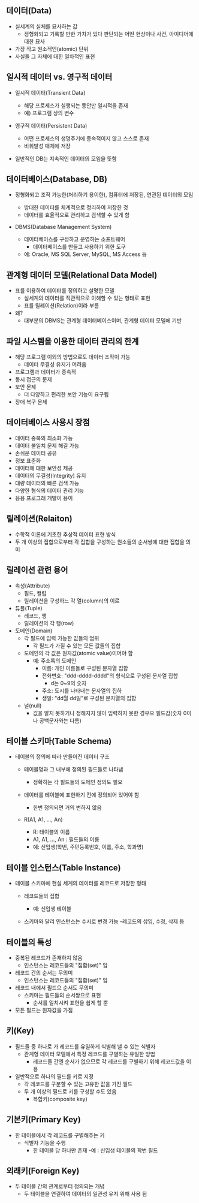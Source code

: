 ## 데이터(Data)
- 실세계의 실체를 묘사하는 값
  - 정형화되고 기록할 만한 가치가 있다 판단되는 어떤 현상이나 사건, 아이디어에 대한 묘사
- 가장 작고 원소적인(atomic) 단위
- 사실들 그 자체에 대한 일차적인 표현

## 일시적 데이터 vs. 영구적 데이터
- 일시적 데이터(Transient Data)
  - 해당 프로세스가 실행되는 동안만 일시적을 존재
  - 예) 프로그램 상의 변수
- 영구적 데이터(Persistent Data)
  - 어떤 프로세스의 생명주기에 종속적이지 않고 스스로 존재
  - 비휘발성 매체에 저장

- 일반적인 DB는 지속적인 데이터의 모임을 뜻함

## 데이터베이스(Database, DB)
- 정형화되고 조작 가능한(처리하기 용이한), 컴퓨터에 저장된, 연관된 데이터의 모임
  - 방대한 데이터를 체계적으로 정리하여 저장한 것
  - 데이터를 효율적으로 관리하고 검색할 수 있게 함

- DBMS(Database Management System)
  - 데이터베이스를 구성하고 운영하는 소프트웨어
    - 데이터베이스를 만들고 사용하기 위한 도구
  - 예: Oracle, MS SQL Server, MySQL, MS Access 등
  
## 관계형 데이터 모델(Relational Data Model)
- 표를 이용하여 데이터를 정의하고 설명한 모델
  - 실세계의 데이터를 직관적으로 이해할 수 있는 형태로 표현
  - 표를 릴레이션(Relation)이라 부름
- 왜?
  - 대부분의 DBMS는 관계형 데이터베이스이며, 관계형 데이터 모델에 기반

## 파일 시스템을 이용한 데이터 관리의 한계
- 해당 프로그램 이외의 방법으로도 데이터 조작이 가능
  - 데이터 무결성 유지가 어려움
- 프로그램과 데이터가 종속적
- 동시 접근의 문제
- 보안 문제
  - 더 다양하고 편리한 보안 기능이 요구됨
- 장애 복구 문제

## 데이터베이스 사용시 장점
- 데이터 중복의 최소화 가능
- 데이터 불일치 문제 해결 가능
- 손쉬운 데이터 공유
- 정보 표준화
- 데이터에 대한 보안성 제공
- 데이터의 무결성(Integrity) 유지
- 대량 데이터의 빠른 검색 가능
- 다양한 형식의 데이터 관리 기능
- 응용 프로그래 개발이 용이

## 릴레이션(Relaiton)
- 수학적 이론에 기초한 추상적 데이터 표현 방식
- 두 개 이상의 집합으로부터 각 집합을 구성하는 원소들의 순서쌍에 대한 집합을 의미

## 릴레이션 관련 용어
- 속성(Attribute)
  - 필드, 컬럼
  - 릴레이션을 구성하느 각 열(column)의 이르
- 튜플(Tuple)
  - 레코드, 행
  - 릴레이션의 각 행(row)
- 도메인(Domain)
  - 각 필드에 입력 가능한 값들의 범위
    - 각 필드가 가질 수 있는 모든 값들의 집합
  - 도메인의 각 값은 원자값(atomic value)이어야 함
    - 예: 주소록의 도메인
      - 이름: 개인 이름들로 구성된 문자열 집합 
      - 전화번호: "ddd-dddd-dddd"의 형식으로 구성된 문자열 집합
        - d는 0~9의 숫자
      - 주소: 도시를 나타내는 문자열의 집하
      - 생일: "dd월 dd일"로 구성된 문자열의 집합
  - 널(null)
    - 값을 알지 못하거나 정해지지 않아 입력하지 못한 경우으 필드갑(숫자 0이나 공백문자와는 다름)

## 테이블 스키마(Table Schema)
- 테이블의 정의에 따라 만들어진 데이터 구조
  - 테이블명과 그 내부에 정의된 필드들로 나타냄
    - 정확히는 각 필드들의 도메인 정의도 필요
  
  - 데이터를 테이블에 표현하기 전에 정의되어 있어야 함
    - 한번 정의되면 거의 변하지 않음
  
  - R(A1, A1, ..., An)
    - R: 테이블의 이름
    - A1, A1, ..., An : 필드들의 이름
    - 예: 신입생(학번, 주민등록번호, 이름, 주소, 학과명)

## 테이블 인스턴스(Table Instance)
- 테이블 스키마에 현실 세계의 데이터를 레코드로 저장한 형태
  - 레코드들의 집합
    - 예: 신입생 테이블

  - 스키마와 달리 인스턴스는 수시로 변경 가능
    -레코드의 삽입, 수정, 삭제 등

## 테이블의 특성
- 중복된 레코드가 존재하지 않음
  - 인스턴스는 레코드들의 "집합(set)" 임
- 레코드 간의 순서는 무의미
  - 인스턴스는 레코드들의 "집합(set)" 임
- 레코드 내에서 필드으 순서도 무의미
  - 스키마는 필드들의 순서쌍으로 표현
    - 순서를 일치시켜 표현을 쉽게 할 뿐
- 모든 필드는 원자값을 가짐

## 키(Key)
- 필드들 중 하나로 가 레코드를 유일하게 식별해 낼 수 있는 식별자
  - 관계형 데이터 모델에서 특정 레코드를 구별하는 유일한 방법
    - 레코드들 간엔 순서가 없으므로 각 레코드를 구별하기 위해 레코드값을 이용
- 일반적으로 하나의 필드를 키로 지정
  - 각 레코드를 구분할 수 있는 고유한 값을 가진 필드
  - 두 개 이상의 필드로 키를 구성할 수도 있음
    - 복합키(composite key)

## 기본키(Primary Key)
- 한 테이블에서 각 레코드를 구별해주는 키
  - 식별자 기능을 수행
    - 한 테이블 당 하나만 존재
  -예 : 신입생 테이블의 학번 필드

## 외래키(Foreign Key)
- 두 테이블 간의 관계로부터 정의되는 개념
  - 두 테이블을 연결하여 데이터의 일관성 유지 위해 사용 됨
